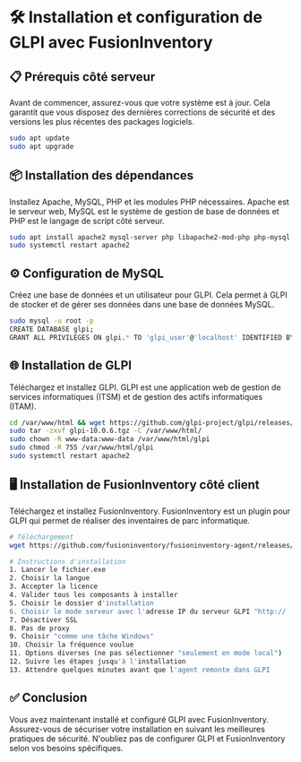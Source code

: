 
# 🛠️ Installation et configuration de GLPI avec FusionInventory

## 📋 Prérequis côté serveur

Avant de commencer, assurez-vous que votre système est à jour. Cela garantit que vous disposez des dernières corrections de sécurité et des versions les plus récentes des packages logiciels.

```bash
sudo apt update
sudo apt upgrade
```

## 📦 Installation des dépendances

Installez Apache, MySQL, PHP et les modules PHP nécessaires. Apache est le serveur web, MySQL est le système de gestion de base de données et PHP est le langage de script côté serveur.

```bash
sudo apt install apache2 mysql-server php libapache2-mod-php php-mysql php-cli php-gd php-ldap php-imap php-xml php-curl php-mbstring php-xmlrpc php-apcu php-json php-zip php-intl
sudo systemctl restart apache2
```

## ⚙️ Configuration de MySQL

Créez une base de données et un utilisateur pour GLPI. Cela permet à GLPI de stocker et de gérer ses données dans une base de données MySQL.

```bash
sudo mysql -u root -p
CREATE DATABASE glpi;
GRANT ALL PRIVILEGES ON glpi.* TO 'glpi_user'@'localhost' IDENTIFIED BY 'your_password';
```

## 🌐 Installation de GLPI

Téléchargez et installez GLPI. GLPI est une application web de gestion de services informatiques (ITSM) et de gestion des actifs informatiques (ITAM).

```bash
cd /var/www/html && wget https://github.com/glpi-project/glpi/releases/download/9.5.x/glpi-9.5.x.tgz
sudo tar -zxvf glpi-10.0.6.tgz -C /var/www/html/
sudo chown -R www-data:www-data /var/www/html/glpi
sudo chmod -R 755 /var/www/html/glpi
sudo systemctl restart apache2
```

## 🖥️ Installation de FusionInventory côté client

Téléchargez et installez FusionInventory. FusionInventory est un plugin pour GLPI qui permet de réaliser des inventaires de parc informatique.

```bash
# Téléchargement
wget https://github.com/fusioninventory/fusioninventory-agent/releases/download/2.6/fusioninventory-agent_windows-x64_2.6-portable.exe

# Instructions d'installation
1. Lancer le fichier.exe
2. Choisir la langue
3. Accepter la licence
4. Valider tous les composants à installer
5. Choisir le dossier d'installation
6. Choisir le mode serveur avec l'adresse IP du serveur GLPI "http://   <ip_du_serveur_glpi>/glpi/plugins/fusioninventory/"
7. Désactiver SSL
8. Pas de proxy
9. Choisir "comme une tâche Windows"
10. Choisir la fréquence voulue
11. Options diverses (ne pas sélectionner "seulement en mode local")
12. Suivre les étapes jusqu'à l'installation
13. Attendre quelques minutes avant que l'agent remonte dans GLPI
```

## ✅ Conclusion

Vous avez maintenant installé et configuré GLPI avec FusionInventory. Assurez-vous de sécuriser votre installation en suivant les meilleures pratiques de sécurité. N'oubliez pas de configurer GLPI et FusionInventory selon vos besoins spécifiques.
